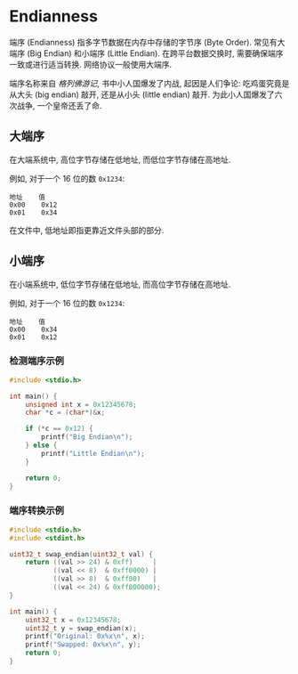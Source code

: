 # Endianness

端序 (Endianness) 指多字节数据在内存中存储的字节序 (Byte Order). 常见有大端序 (Big Endian) 和小端序 (Little Endian). 在跨平台数据交换时, 需要确保端序一致或进行适当转换. 网络协议一般使用大端序.

端序名称来自 *格列佛游记*, 书中小人国爆发了内战, 起因是人们争论: 吃鸡蛋究竟是从大头 (big endian) 敲开, 还是从小头 (little endian) 敲开. 为此小人国爆发了六次战争, 一个皇帝还丢了命.

## 大端序

在大端系统中, 高位字节存储在低地址, 而低位字节存储在高地址.

例如, 对于一个 16 位的数 `0x1234`:

```
地址    值
0x00    0x12
0x01    0x34
```

在文件中, 低地址即指更靠近文件头部的部分.

## 小端序

在小端系统中, 低位字节存储在低地址, 而高位字节存储在高地址.

例如, 对于一个 16 位的数 `0x1234`: 

```
地址    值
0x00    0x34
0x01    0x12
```

### 检测端序示例

```c
#include <stdio.h>

int main() {
    unsigned int x = 0x12345678;
    char *c = (char*)&x;

    if (*c == 0x12) {
        printf("Big Endian\n");
    } else {
        printf("Little Endian\n");
    }

    return 0;
}
```

### 端序转换示例


```c
#include <stdio.h>
#include <stdint.h>

uint32_t swap_endian(uint32_t val) {
    return ((val >> 24) & 0xff)     |   
           ((val << 8)  & 0xff0000) | 
           ((val >> 8)  & 0xff00)   |
           ((val << 24) & 0xff000000);
}

int main() {
    uint32_t x = 0x12345678;
    uint32_t y = swap_endian(x);
    printf("Original: 0x%x\n", x);
    printf("Swapped: 0x%x\n", y);
    return 0;
}
```
